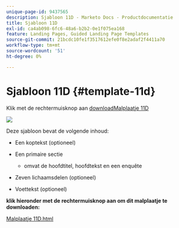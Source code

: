 ```yaml
---
unique-page-id: 9437565
description: Sjabloon 11D - Marketo Docs - Productdocumentatie
title: Sjabloon 11D
exl-id: ca4ab098-6fc6-48a6-b2b2-0e1f075ea168
feature: Landing Pages, Guided Landing Page Templates
source-git-commit: 21bcdc10fe1f3517612efe0f8e2adaf2f4411a70
workflow-type: tm+mt
source-wordcount: '51'
ht-degree: 0%

---
```


# Sjabloon 11D {#template-11d}

Klik met de rechtermuisknop aan [ downloadMalplaatje 11D ](https://experienceleague.adobe.com/landing/marketo/lp-templates/template-11d.html)

![](assets/template-11d.png)

Deze sjabloon bevat de volgende inhoud:

* Een koptekst (optioneel)
* Een primaire sectie

   * omvat de hoofdtitel, hoofdtekst en een enquête

* Zeven lichaamsdelen (optioneel)
* Voettekst (optioneel)

**klik hieronder met de rechtermuisknop aan om dit malplaatje te downloaden:**

[ Malplaatje 11D.html ](https://experienceleague.adobe.com/landing/marketo/lp-templates/template-11d.html)
